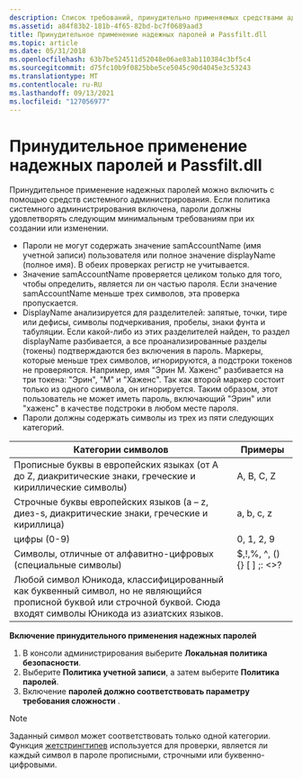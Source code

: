 ```yaml
---
description: Список требований, принудительно применяемых средствами администрирования системы надежных паролей.
ms.assetid: a84f83b2-181b-4f65-82bd-bc7f0689aad3
title: Принудительное применение надежных паролей и Passfilt.dll
ms.topic: article
ms.date: 05/31/2018
ms.openlocfilehash: 63b7be524511d52048e06ae83ab110384c3bf5c4
ms.sourcegitcommit: d75fc10b9f0825bbe5ce5045c90d4045e3c53243
ms.translationtype: MT
ms.contentlocale: ru-RU
ms.lasthandoff: 09/13/2021
ms.locfileid: "127056977"
---
```

# <a name="strong-password-enforcement-and-passfiltdll"></a>Принудительное применение надежных паролей и Passfilt.dll

Принудительное применение надежных паролей можно включить с помощью средств системного администрирования. Если политика системного администрирования включена, пароли должны удовлетворять следующим минимальным требованиям при их создании или изменении.

-   Пароли не могут содержать значение samAccountName (имя учетной записи) пользователя или полное значение displayName (полное имя). В обеих проверках регистр не учитывается.
-   Значение samAccountName проверяется целиком только для того, чтобы определить, является ли он частью пароля. Если значение samAccountName меньше трех символов, эта проверка пропускается.
-   DisplayName анализируется для разделителей: запятые, точки, тире или дефисы, символы подчеркивания, пробелы, знаки фунта и табуляции. Если какой-либо из этих разделителей найден, то раздел displayName разбивается, а все проанализированные разделы (токены) подтверждаются без включения в пароль. Маркеры, которые меньше трех символов, игнорируются, а подстроки токенов не проверяются. Например, имя "Эрин M. Хаженс" разбивается на три токена: "Эрин", "M" и "Хаженс". Так как второй маркер состоит только из одного символа, он игнорируется. Таким образом, этот пользователь не может иметь пароль, включающий "Эрин" или "хаженс" в качестве подстроки в любом месте пароля.
-   Пароли должны содержать символы из трех из пяти следующих категорий.



| Категории символов                                                                                                                                                      | Примеры                               |
|---------------------------------------------------------------------------------------------------------------------------------------------------------------------------|----------------------------------------|
| Прописные буквы в европейских языках (от A до Z, диакритические знаки, греческие и кириллические символы)<br/>                                                     | A, B, C, Z<br/>                |
| Строчные буквы европейских языков (a – z, диез-s, диакритические знаки, греческие и кириллица)<br/>                                            | a, b, c, z<br/>                |
| цифры (0-9)<br/>                                                                                                                                   | 0, 1, 2, 9<br/>                |
| Символы, отличные от алфавитно-цифровых (специальные символы)<br/>                                                                                                               | $,!,%, ^, () {} \[ \] ;: <>?<br/> |
| Любой символ Юникода, классифицированный как буквенный символ, но не являющийся прописной буквой или строчной буквой. Сюда входят символы Юникода из азиатских языков.<br/> |                                        |



 

**Включение принудительного применения надежных паролей**

1.  В консоли администрирования выберите **Локальная политика безопасности**.
2.  Выберите **Политика учетной записи**, а затем выберите **Политика паролей**.
3.  Включение **паролей должно соответствовать параметру требования сложности** .

> [!Note]  
> Заданный символ может соответствовать только одной категории. Функция [жетстрингтипев](/windows/win32/api/stringapiset/nf-stringapiset-getstringtypew) используется для проверки, является ли каждый символ в пароле прописными, строчными или буквенно-цифровыми.

 

 

